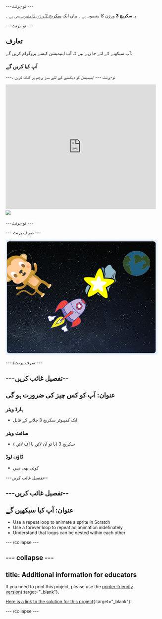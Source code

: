 \---نو-پرنٹ \---

یہ **سکریچ 3** ورژن کا منصوبہ ہے ۔ یہاں ایک [ سکریچ 2 ورژن کا منصوبہ ](https://projects.raspberrypi.org/en/projects/lost-in-space-scratch2) بھی ہے ۔

\---نو-پرنٹ \---

## تعارف

آپ سیکھنے کے لئے جا رہے ہیں کہ آپ اینیمیشن کیسے پروگرام کریں گے.

### آپ کیا کریں گے

\---نو-پرنٹ \--- اینیمیشن کو دیکھنے کے لئے سبز پرچم پر کلک کریں ۔

<div class="scratch-preview">
  <iframe allowtransparency="true" width="485" height="402" src="https://scratch.mit.edu/projects/embed/276873231/?autostart=false" frameborder="0" scrolling="no"></iframe>
  <img src="images/space-final.png">
</div>

\---نو-پرنٹ \---

\--- صرف پرنٹ \---

![مکمل منصوبہ](images/showcase_static.png)

\--- /صرف پرنٹ \---

## \---تفصیل غائب کریں--

## عنوان: آپ کو کس چیز کی ضرورت ہو گی

### ہارڈ ویئر

- ایک کمپیوٹر سکریچ 3 چلانے کے قابل

### سافٹ ویئر

- سکریچ 3 (یا تو [ آن لائن ](http://rpf.io/scratchon) یا [ آف لائن ](http://rpf.io/scratchoff) )

### ڈاؤن لوڈ

- کوئی بھی نہیں

\---تفصیل غائب کریں--

## \---تفصیل غائب کریں--

## عنوان: آپ کیا سیکھیں گے

- Use a repeat loop to animate a sprite in Scratch
- Use a forever loop to repeat an animation indefinately
- Understand that loops can be nested within each other

\--- /collapse \---

## \--- collapse \---

## title: Additional information for educators

If you need to print this project, please use the [printer-friendly version](https://projects.raspberrypi.org/en/projects/lost-in-space/print){:target="_blank"}.

[Here is a link to the solution for this project](http://rpf.io/p/en/lost-in-space-get){:target="_blank"}.

\--- /collapse \---